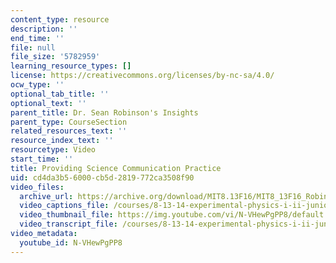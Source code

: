 ```yaml
---
content_type: resource
description: ''
end_time: ''
file: null
file_size: '5782959'
learning_resource_types: []
license: https://creativecommons.org/licenses/by-nc-sa/4.0/
ocw_type: ''
optional_tab_title: ''
optional_text: ''
parent_title: Dr. Sean Robinson's Insights
parent_type: CourseSection
related_resources_text: ''
resource_index_text: ''
resourcetype: Video
start_time: ''
title: Providing Science Communication Practice
uid: cd4da3b5-6000-cb5d-2819-772ca3508f90
video_files:
  archive_url: https://archive.org/download/MIT8.13F16/MIT8_13F16_Robinson_Science_Communication_Practice_300k.mp4
  video_captions_file: /courses/8-13-14-experimental-physics-i-ii-junior-lab-fall-2016-spring-2017/a73392f311855117ac3e751ae41a5fe5_N-VHewPgPP8.vtt
  video_thumbnail_file: https://img.youtube.com/vi/N-VHewPgPP8/default.jpg
  video_transcript_file: /courses/8-13-14-experimental-physics-i-ii-junior-lab-fall-2016-spring-2017/964c45bd3d18e47b60da2084eb483882_N-VHewPgPP8.pdf
video_metadata:
  youtube_id: N-VHewPgPP8
---
```

